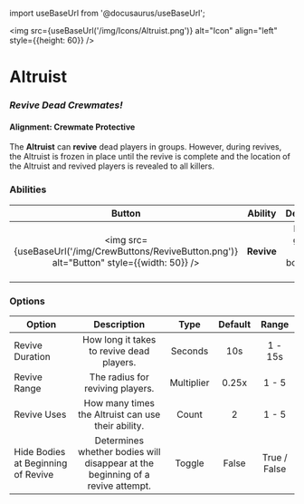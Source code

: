 import useBaseUrl from '@docusaurus/useBaseUrl';

<img src={useBaseUrl('/img/Icons/Altruist.png')} alt="Icon" align="left" style={{height: 60}} />

# Altruist

### _Revive Dead Crewmates!_

#### **Alignment:** Crewmate Protective

The **Altruist** can **revive** dead players in groups. However, during revives, the Altruist is frozen in place until the revive is complete and the location of the Altruist and revived players is revealed to all killers.

### Abilities

|                                             Button                                             |  Ability   |               Description               |        Type        |
| :--------------------------------------------------------------------------------------------: | :--------: | :-------------------------------------: | :----------------: |
| <img src={useBaseUrl('/img/CrewButtons/ReviveButton.png')} alt="Button" style={{width: 50}} /> | **Revive** | Revive a group of dead bodies near you. | Player Interaction |

### Options

| Option                             |                                  Description                                   |    Type    | Default |    Range     |
| ---------------------------------- | :----------------------------------------------------------------------------: | :--------: | :-----: | :----------: |
| Revive Duration                    |                   How long it takes to revive dead players.                    |  Seconds   |   10s   |   1 - 15s    |
| Revive Range                       |                        The radius for reviving players.                        | Multiplier |  0.25x  |    1 - 5     |
| Revive Uses                        |               How many times the Altruist can use their ability.               |   Count    |    2    |    1 - 5     |
| Hide Bodies at Beginning of Revive | Determines whether bodies will disappear at the beginning of a revive attempt. |   Toggle   |  False  | True / False |
